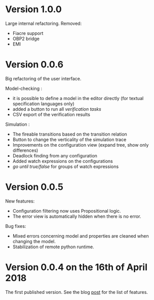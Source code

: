 # Version 1.0.0
Large internal refactoring.
Removed:
- Fiacre support
- OBP2 bridge
- EMI

# Version 0.0.6

Big refactoring of the user interface.

Model-checking :

- it is possible to define a model in the editor directly (for textual specification languages only)
- added a button to run all *verification tasks*
- CSV export of the verification results

Simulation :

- The fireable transitions based on the transition relation
- Button to change the verticality of the simulation trace
- Improvements on the configuration view (expand tree, show only differences)
- Deadlock finding from any configuration
- Added watch expressions on the configurations
- *go until true/false* for groups of watch expressions

# Version 0.0.5

New features:

- Configuration filtering now uses Propositional logic.
- The error view is automatically hidden when there is no error.

Bug fixes:

- Mixed errors concerning model and properties are cleaned when changing the model.
- Stabilization of remote python runtime.

# Version 0.0.4 on the 16th of April 2018

The first published version. 
See the blog [post](https://plug-obp.github.io/version/2018/04/16/obp2/) for the list of features.
